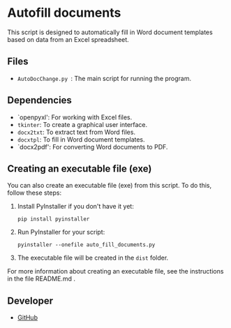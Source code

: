 # Autofill documents

This script is designed to automatically fill in Word document templates based on data from an Excel spreadsheet.

## Files

- `AutoDocChange.py `: The main script for running the program.

## Dependencies

- `openpyxl': For working with Excel files.
- `tkinter`: To create a graphical user interface.
- `docx2txt`: To extract text from Word files.
- `docxtpl`: To fill in Word document templates.
- `docx2pdf': For converting Word documents to PDF.

## Creating an executable file (exe)

You can also create an executable file (exe) from this script. To do this, follow these steps:

1. Install PyInstaller if you don't have it yet:
    ```
    pip install pyinstaller
    ```

2. Run PyInstaller for your script:
    ```
    pyinstaller --onefile auto_fill_documents.py
    ```

3. The executable file will be created in the `dist` folder.

For more information about creating an executable file, see the instructions in the file README.md .

## Developer

- [GitHub](https://github.com/vok32)
